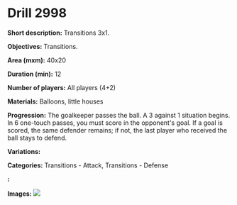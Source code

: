 # Drill 2998

**Short description:**
Transitions 3x1.

**Objectives:**
Transitions.

**Area (mxm):**
40x20

**Duration (min):**
12

**Number of players:**
All players (4+2)

**Materials:**
Balloons, little houses

**Progression:**
The goalkeeper passes the ball. A 3 against 1 situation begins. In 6 one-touch passes, you must score in the opponent's goal. If a goal is scored, the same defender remains; if not, the last player who received the ball stays to defend.

**Variations:**


**Categories:**
Transitions - Attack, Transitions - Defense

**:**


**Images:**
![](https://www.coachingfutsal.com/\images\ea1459aa-bbb1-4b9a-802e-17dc107f0d9a_15.bmp)

